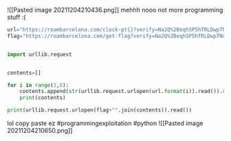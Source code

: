 ![[Pasted image 20211204210436.png]]
mehhh nooo not more programming stuff :(

```python
url="https://roambarcelona.com/clock-pt{}?verify=Na2Q%2BeqhSP5hTRLDwpTNoA%3D%3D"
flag="https://roambarcelona.com/get-flag?verify=Na2Q%2BeqhSP5hTRLDwpTNoA%3D%3D&string="


import urllib.request


contents=[]

for i in range(1,6):
    contents.append(str(urllib.request.urlopen(url.format(i)).read()).strip("b'"))
    print(contents)

print(urllib.request.urlopen(flag+"".join(contents)).read())
```
lol copy paste ez 
#programmingexploitation #python
![[Pasted image 20211204210650.png]]